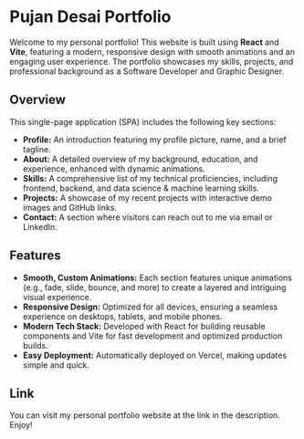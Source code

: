 # Pujan Desai Portfolio

Welcome to my personal portfolio! This website is built using **React** and **Vite**, featuring a modern, responsive design with smooth animations and an engaging user experience. The portfolio showcases my skills, projects, and professional background as a Software Developer and Graphic Designer.

## Overview

This single-page application (SPA) includes the following key sections:

- **Profile:** An introduction featuring my profile picture, name, and a brief tagline.
- **About:** A detailed overview of my background, education, and experience, enhanced with dynamic animations.
- **Skills:** A comprehensive list of my technical proficiencies, including frontend, backend, and data science & machine learning skills.
- **Projects:** A showcase of my recent projects with interactive demo images and GitHub links.
- **Contact:** A section where visitors can reach out to me via email or LinkedIn.

## Features

- **Smooth, Custom Animations:** Each section features unique animations (e.g., fade, slide, bounce, and more) to create a layered and intriguing visual experience.
- **Responsive Design:** Optimized for all devices, ensuring a seamless experience on desktops, tablets, and mobile phones.
- **Modern Tech Stack:** Developed with React for building reusable components and Vite for fast development and optimized production builds.
- **Easy Deployment:** Automatically deployed on Vercel, making updates simple and quick.

## Link

You can visit my personal portfolio website at the link in the description. Enjoy!
